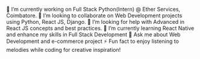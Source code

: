 🔭 I’m currently working on Full Stack Python(Intern) @ Ether Services, Coimbatore.
👯 I’m looking to collaborate on Web Development projects using Python, React JS, Django.
🤝 I’m looking for help with Advanced in React JS concepts and best practices.
🌱 I’m currently learning React Native and enhance my skills in Full Stack Development
💬 Ask me about Web Development and e-commerce project
⚡ Fun fact to enjoy listening to melodies while coding for creative inspiration!

